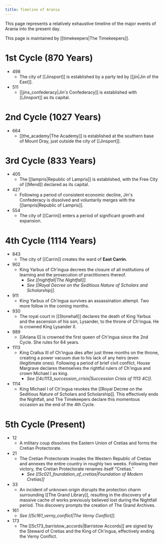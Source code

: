 ```yaml
---
title: Timeline of Arania
---
```

This page represents a relatively exhaustive timeline of the major events of Arania into the present day.

This page is maintained by [[timekeepers|The Timekeepers]].
# 1st Cycle (870 Years)
- 498
	- The city of [[Jinsport]] is established by a party led by [[jin|Jin of the East]]. 
- 511
	- [[jins_confederacy|Jin's Confederacy]] is established with [[Jinsport]] as its capital. 

# 2nd Cycle (1027 Years)
- 664
	- [[the_academy|The Academy]] is established at the southern base of Mount Dray, just outside the city of [[Jinsport]]. 

# 3rd Cycle (833 Years)
- 405
	- The [[lampris|Republic of Lampris]] is established, with the Free City of [[Mend]] declared as its capital. 
- 427
	- Following a period of consistent economic decline, Jin's Confederacy is dissolved and voluntarily merges with the [[lampris|Republic of Lampris]]. 
- 554
	- The city of [[Carrin]] enters a period of significant growth and expansion. 

# 4th Cycle (1114 Years)
- 843
	- The city of [[Carrin]] creates the ward of **East Carrin**. 
- 902
	- King Yarbus of Ch'ingua decrees the closure of all institutions of learning and the prosecution of practitioners thereof.
		- *See [[nightfall|The Nightfall]].*
		- *See [[Royal Decree on the Seditious Nature of Scholars and Scholarship]].*
- 911
	- King Yarbus of Ch'ingua survives an assassination attempt. Two more follow in the coming months.
- 930
	- The royal court in [[Stonehall]] declares the death of King Yarbus and the ascension of his son, Lysander, to the throne of Ch'ingua. He is crowned King Lysander II. 
- 989
	- [[Ariana I]] is crowned the first queen of Ch'ingua since the 2nd Cycle. She rules for 64 years.
- 1113
	- King Crallus III of Ch'ingua dies after just three months on the throne, creating a power vacuum due to his lack of any heirs (even illegitimate ones). Following a period of brief civil conflict, House Margrave declares themselves the rightful rulers of Ch'ingua and crown Michael I as king. 
		- *See [[4c1113_succession_crisis|Succession Crisis of 1113 4C]]*. 
- 1114
	- King Michael I of Ch'ingua revokes the [[Royal Decree on the Seditious Nature of Scholars and Scholarship]]. This effectively ends the Nightfall, and The Timekeepers declare this momentous occasion as the end of the 4th Cycle.

# 5th Cycle (Present)
- 12
	- A military coup dissolves the Eastern Union of Cretias and forms the Cretian Protectorate. 
- 21
	- The Cretian Protectorate invades the Western Republic of Cretias and annexes the entire country in roughly two weeks. Following their victory, the Cretian Protectorate renames itself "Cretias."
		- *See [[5c021_foundation_of_cretias|Foundation of Modern Cretias]]*
- 33
	- An incident of unknown origin disrupts the protection charm surrounding [[The Grand Library]], resulting in the discovery of a massive cache of works previously believed lost during the Nightfall period. This discovery prompts the creation of The Grand Archives. 
- 161
	- *See [[5c161_verny_conflict|The Verny Conflict]]*.
- 173
	- The [[5c173_barristow_accords|Barristow Accords]] are signed by the Steward of Cretias and the King of Ch'ingua, effectively ending the Verny Conflict.